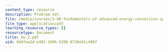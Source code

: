 ```yaml
---
content_type: resource
description: Problem set.
file: /media/courses/2-60-fundamentals-of-advanced-energy-conversion-spring-2004/6b8fea2de401169b52888728e81c49b7_hw_2.pdf
file_type: application/pdf
learning_resource_types: []
resourcetype: Document
title: hw_2.pdf
uid: 6b8fea2d-e401-169b-5288-8728e81c49b7
---
```

